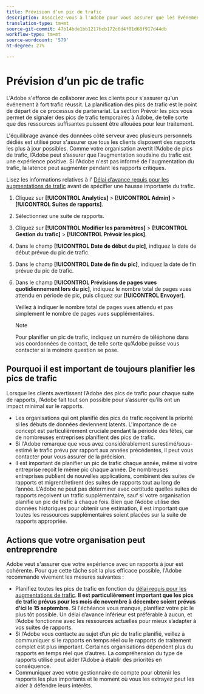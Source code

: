 ```yaml
---
title: Prévision d’un pic de trafic
description: Associez-vous à l'Adobe pour vous assurer que les événements à trafic élevé ne connaissent pas de latence.
translation-type: tm+mt
source-git-commit: 47b14bde1bb1217bcb172c6d4f01d68f917d44db
workflow-type: tm+mt
source-wordcount: '579'
ht-degree: 27%

---
```



# Prévision d’un pic de trafic

L&#39;Adobe s&#39;efforce de collaborer avec les clients pour s&#39;assurer qu&#39;un événement à fort trafic réussit. La planification des pics de trafic est le point de départ de ce processus de partenariat. La section Prévoir les pics vous permet de signaler des pics de trafic temporaires à Adobe, de telle sorte que des ressources suffisantes puissent être allouées pour leur traitement.

L&#39;équilibrage avancé des données côté serveur avec plusieurs personnels dédiés est utilisé pour s&#39;assurer que tous les clients disposent des rapports les plus à jour possibles. Comme votre organisation avertit l’Adobe de pics de trafic, l’Adobe peut s’assurer que l’augmentation soudaine du trafic est une expérience positive. Si l&#39;Adobe n&#39;est pas informé de l&#39;augmentation du trafic, la latence peut augmenter pendant les rapports critiques.

Lisez les informations relatives à l’ [Délai d’avance requis pour les augmentations de trafic](/help/admin/c-traffic-management/traffic-lead-time.md) avant de spécifier une hausse importante du trafic.

1. Cliquez sur **[!UICONTROL Analytics]** > **[!UICONTROL Admin]** > **[!UICONTROL Suites de rapports]**.
1. Sélectionnez une suite de rapports.
1. Cliquez sur **[!UICONTROL Modifier les paramètres]** > **[!UICONTROL Gestion du trafic]** > **[!UICONTROL Prévoir les pics]**.
1. Dans le champ **[!UICONTROL Date de début du pic]**, indiquez la date de début prévue du pic de trafic.
1. Dans le champ **[!UICONTROL Date de fin du pic]**, indiquez la date de fin prévue du pic de trafic.
1. Dans le champ **[!UICONTROL Prévisions de pages vues quotidiennement lors du pic]**, indiquez le nombre total de pages vues attendu en période de pic, puis cliquez sur **[!UICONTROL Envoyer]**.

   Veillez à indiquer le nombre total de pages vues attendu et pas simplement le nombre de pages vues supplémentaires.

   >[!NOTE]
   >
   >Pour planifier un pic de trafic, indiquez un numéro de téléphone dans vos coordonnées de contact, de telle sorte qu’Adobe puisse vous contacter si la moindre question se pose.

## Pourquoi il est important de toujours planifier les pics de trafic

Lorsque les clients avertissent l’Adobe des pics de trafic pour chaque suite de rapports, l’Adobe fait tout son possible pour s’assurer qu’ils ont un impact minimal sur le rapports.

* Les organisations qui ont planifié des pics de trafic reçoivent la priorité si les débuts de données deviennent latents. L&#39;importance de ce concept est particulièrement cruciale pendant la période des fêtes, car de nombreuses entreprises planifient des pics de trafic.
* Si l&#39;Adobe remarque que vous avez considérablement surestimé/sous-estimé le trafic prévu par rapport aux années précédentes, il peut vous contacter pour vous assurer de la précision.
* Il est important de planifier un pic de trafic chaque année, même si votre entreprise reçoit le même pic chaque année. De nombreuses entreprises publient de nouvelles applications, combinent des suites de rapports et migrent/retirent des suites de rapports tout au long de l’année. L’Adobe ne peut pas déterminer avec certitude quelles suites de rapports reçoivent un trafic supplémentaire, sauf si votre organisation planifie un pic de trafic à chaque fois. Bien que l’Adobe utilise des données historiques pour obtenir une estimation, il est important que toutes les ressources supplémentaires soient placées sur la suite de rapports appropriée.

## Actions que votre organisation peut entreprendre

Adobe veut s&#39;assurer que votre expérience avec un rapports à jour est cohérente. Pour que cette tâche soit la plus efficace possible, l&#39;Adobe recommande vivement les mesures suivantes :

* Planifiez toutes les pics de trafic en fonction du [délai requis pour les augmentations de trafic](traffic-lead-time.md). **Il est particulièrement important que les pics de trafic prévus pour les mois de novembre à décembre soient prévus d&#39;ici le 15 septembre**. Si l&#39;échéance vous manque, planifiez votre pic le plus tôt possible. Un délai d’avance inférieur est préférable à aucun, et l’Adobe fonctionne avec les ressources actuelles pour mieux s’adapter à vos suites de rapports.
* Si l’Adobe vous contacte au sujet d’un pic de trafic planifié, veillez à communiquer si le rapports en temps réel ou le rapports de traitement complet est plus important. Certaines organisations dépendent plus du rapports en temps réel que d’autres. La compréhension du type de rapports utilisé peut aider l’Adobe à établir des priorités en conséquence.
* Communiquer avec votre gestionnaire de compte pour obtenir les rapports les plus importants et le moment où vous les extrayez peut les aider à défendre leurs intérêts.
